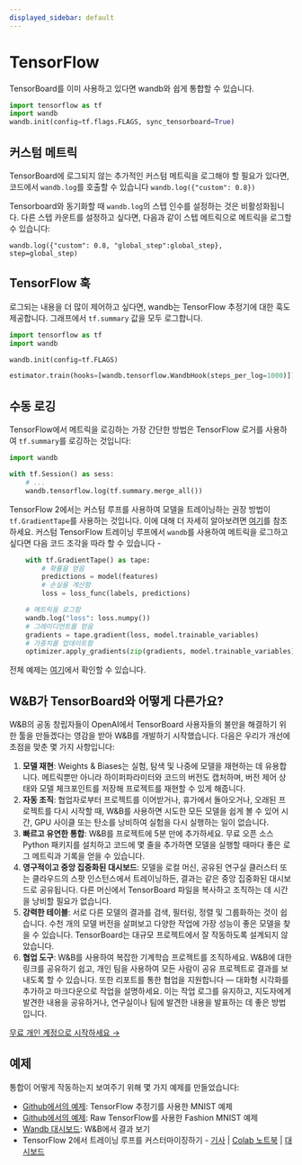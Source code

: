 ```yaml
---
displayed_sidebar: default
---
```


# TensorFlow

TensorBoard를 이미 사용하고 있다면 wandb와 쉽게 통합할 수 있습니다.

```python
import tensorflow as tf
import wandb
wandb.init(config=tf.flags.FLAGS, sync_tensorboard=True)
```

## 커스텀 메트릭

TensorBoard에 로그되지 않는 추가적인 커스텀 메트릭을 로그해야 할 필요가 있다면, 코드에서 `wandb.log`를 호출할 수 있습니다 `wandb.log({"custom": 0.8}) `

Tensorboard와 동기화할 때 `wandb.log`의 스텝 인수를 설정하는 것은 비활성화됩니다. 다른 스텝 카운트를 설정하고 싶다면, 다음과 같이 스텝 메트릭으로 메트릭을 로그할 수 있습니다:

`wandb.log({"custom": 0.8, "global_step":global_step}, step=global_step)`

## TensorFlow 훅

로그되는 내용을 더 많이 제어하고 싶다면, wandb는 TensorFlow 추정기에 대한 훅도 제공합니다. 그래프에서 `tf.summary` 값을 모두 로그합니다.

```python
import tensorflow as tf
import wandb

wandb.init(config=tf.FLAGS)

estimator.train(hooks=[wandb.tensorflow.WandbHook(steps_per_log=1000)])
```

## 수동 로깅

TensorFlow에서 메트릭을 로깅하는 가장 간단한 방법은 TensorFlow 로거를 사용하여 `tf.summary`를 로깅하는 것입니다:

```python
import wandb

with tf.Session() as sess:
    # ...
    wandb.tensorflow.log(tf.summary.merge_all())
```

TensorFlow 2에서는 커스텀 루프를 사용하여 모델을 트레이닝하는 권장 방법이 `tf.GradientTape`를 사용하는 것입니다. 이에 대해 더 자세히 알아보려면 [여기](https://www.tensorflow.org/tutorials/customization/custom_training_walkthrough)를 참조하세요. 커스텀 TensorFlow 트레이닝 루프에서 `wandb`를 사용하여 메트릭을 로그하고 싶다면 다음 코드 조각을 따라 할 수 있습니다 -

```python
    with tf.GradientTape() as tape:
        # 확률을 얻음
        predictions = model(features)
        # 손실을 계산함
        loss = loss_func(labels, predictions)

    # 메트릭을 로그함
    wandb.log("loss": loss.numpy())
    # 그레이디언트를 얻음
    gradients = tape.gradient(loss, model.trainable_variables)
    # 가중치를 업데이트함
    optimizer.apply_gradients(zip(gradients, model.trainable_variables))
```

전체 예제는 [여기](https://www.wandb.com/articles/wandb-customizing-training-loops-in-tensorflow-2)에서 확인할 수 있습니다.

## W&B가 TensorBoard와 어떻게 다른가요?

W&B의 공동 창립자들이 OpenAI에서 TensorBoard 사용자들의 불만을 해결하기 위한 툴을 만들겠다는 영감을 받아 W&B를 개발하기 시작했습니다. 다음은 우리가 개선에 초점을 맞춘 몇 가지 사항입니다:

1. **모델 재현**: Weights & Biases는 실험, 탐색 및 나중에 모델을 재현하는 데 유용합니다. 메트릭뿐만 아니라 하이퍼파라미터와 코드의 버전도 캡처하며, 버전 제어 상태와 모델 체크포인트를 저장해 프로젝트를 재현할 수 있게 해줍니다.
2. **자동 조직**: 협업자로부터 프로젝트를 이어받거나, 휴가에서 돌아오거나, 오래된 프로젝트를 다시 시작할 때, W&B를 사용하면 시도한 모든 모델을 쉽게 볼 수 있어 시간, GPU 사이클 또는 탄소를 낭비하여 실험을 다시 실행하는 일이 없습니다.
3. **빠르고 유연한 통합**: W&B를 프로젝트에 5분 만에 추가하세요. 무료 오픈 소스 Python 패키지를 설치하고 코드에 몇 줄을 추가하면 모델을 실행할 때마다 좋은 로그 메트릭과 기록을 얻을 수 있습니다.
4. **영구적이고 중앙 집중화된 대시보드**: 모델을 로컬 머신, 공유된 연구실 클러스터 또는 클라우드의 스팟 인스턴스에서 트레이닝하든, 결과는 같은 중앙 집중화된 대시보드로 공유됩니다. 다른 머신에서 TensorBoard 파일을 복사하고 조직하는 데 시간을 낭비할 필요가 없습니다.
5. **강력한 테이블**: 서로 다른 모델의 결과를 검색, 필터링, 정렬 및 그룹화하는 것이 쉽습니다. 수천 개의 모델 버전을 살펴보고 다양한 작업에 가장 성능이 좋은 모델을 찾을 수 있습니다. TensorBoard는 대규모 프로젝트에서 잘 작동하도록 설계되지 않았습니다.
6. **협업 도구**: W&B를 사용하여 복잡한 기계학습 프로젝트를 조직하세요. W&B에 대한 링크를 공유하기 쉽고, 개인 팀을 사용하여 모든 사람이 공유 프로젝트로 결과를 보내도록 할 수 있습니다. 또한 리포트를 통한 협업을 지원합니다 — 대화형 시각화를 추가하고 마크다운으로 작업을 설명하세요. 이는 작업 로그를 유지하고, 지도자에게 발견한 내용을 공유하거나, 연구실이나 팀에 발견한 내용을 발표하는 데 좋은 방법입니다.

[무료 개인 계정으로 시작하세요 →](https://wandb.ai)

## 예제

통합이 어떻게 작동하는지 보여주기 위해 몇 가지 예제를 만들었습니다:

* [Github에서의 예제](https://github.com/wandb/examples/blob/master/examples/tensorflow/tf-estimator-mnist/mnist.py): TensorFlow 추정기를 사용한 MNIST 예제
* [Github에서의 예제](https://github.com/wandb/examples/blob/master/examples/tensorflow/tf-cnn-fashion/train.py): Raw TensorFlow를 사용한 Fashion MNIST 예제
* [Wandb 대시보드](https://app.wandb.ai/l2k2/examples-tf-estimator-mnist/runs/p0ifowcb): W&B에서 결과 보기
* TensorFlow 2에서 트레이닝 루프를 커스터마이징하기 - [기사](https://www.wandb.com/articles/wandb-customizing-training-loops-in-tensorflow-2) | [Colab 노트북](https://colab.research.google.com/drive/1JCpAbjkCFhYMT7LCQ399y35TS3jlMpvM) | [대시보드](https://app.wandb.ai/sayakpaul/custom_training_loops_tf)
